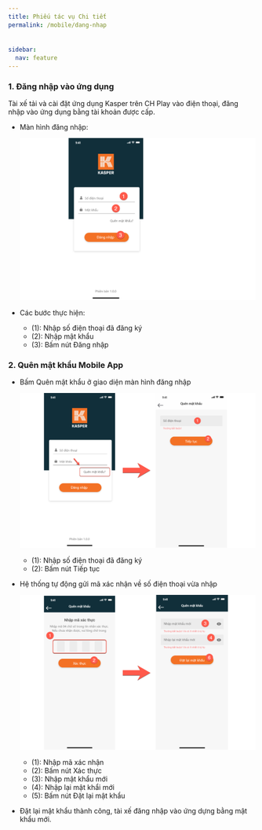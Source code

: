 ```yaml
---
title: Phiếu tác vụ Chi tiết
permalink: /mobile/dang-nhap


sidebar:
  nav: feature
---
```



### **1. Đăng nhập vào ứng dụng**
Tài xế tải và cài đặt ứng dụng Kasper trên CH Play vào điện thoại, đăng nhập vào ứng dụng bằng tài khoản được cấp.

* Màn hình đăng nhập:

    ![](/assets/mobile/signin/mobile-sign-in.png)

* Các bước thực hiện:
     * (1): Nhập số điện thoại đã đăng ký
     * (2): Nhập mật khẩu
     * (3): Bấm nút Đăng nhập

### **2. Quên mật khẩu Mobile App**

* Bấm Quên mật khẩu ở giao diện màn hình đăng nhập

    ![](/assets/mobile/signin/mobile-forgot-password-1.png)

     * (1): Nhập số điện thoại đã đăng ký
     * (2): Bấm nút Tiếp tục
     
* Hệ thống tự động gửi mã xác nhận về số điện thoại vừa nhập

   ![](/assets/mobile/signin/mobile-forgot-password-2.png)

     * (1): Nhập mã xác nhận
     * (2): Bấm nút Xác thực
     * (3): Nhập mật khẩu mới
     * (4): Nhập lại mật khẩi mới
     * (5): Bấm nút Đặt lại mật khẩu

* Đặt lại mật khẩu thành công, tài xế đăng nhập vào ứng dựng bằng mật khẩu mới.